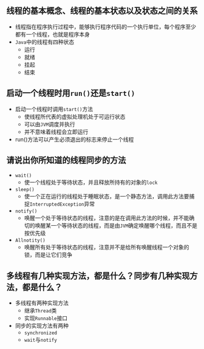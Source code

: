 ## 线程的基本概念、线程的基本状态以及状态之间的关系

- 线程指在程序执行过程中，能够执行程序代码的一个执行单位，每个程序至少都有一个线程，也就是程序本身
- `Java`中的线程有四种状态
  - 运行
  - 就绪
  - 挂起
  - 结束

## 启动一个线程时用`run()`还是`start()`

- 启动一个线程时调用`start()`方法
  - 使线程所代表的虚拟处理机处于可运行状态
  - 可以由`JVM`调度并执行
  - 并不意味着线程会立即运行
- run()方法可以产生必须退出的标志来停止一个线程

## 请说出你所知道的线程同步的方法

- `wait()`
  - 使一个线程处于等待状态，并且释放所持有的对象的`lock`
- `sleep()`
  - 使一个正在运行的线程处于睡眠状态，是一个静态方法，调用此方法要捕捉`InterruptedException`异常
- `notify()`
  - 唤醒一个处于等待状态的线程，注意的是在调用此方法的时候，并不能确切的唤醒某一个等待状态的线程，而是由`JVM`确定唤醒哪个线程，而且不是按优先级
- `Allnotity()`
  - 唤醒所有处于等待状态的线程，注意并不是给所有唤醒线程一个对象的锁，而是让它们竞争

## 多线程有几种实现方法，都是什么？同步有几种实现方法，都是什么？

- 多线程有两种实现方法
  - 继承`Thread`类
  - 实现`Runnable`接口
- 同步的实现方法有两种
  - `synchronized`
  - `wait`与`notify`